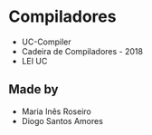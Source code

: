 # **Compiladores**

- UC-Compiler
- Cadeira de Compiladores - 2018
- LEI UC 

## **Made by**
- Maria Inês Roseiro
- Diogo Santos Amores

